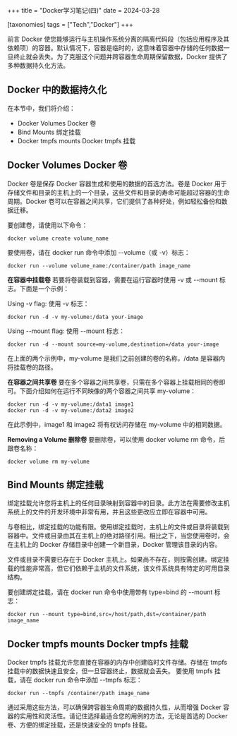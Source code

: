 +++
title = "Docker学习笔记(四)"
date = 2024-03-28

[taxonomies]
tags = ["Tech","Docker"]
+++

前言 Docker 使您能够运行与主机操作系统分离的隔离代码段（包括应用程序及其依赖项）的容器。默认情况下，容器是临时的，这意味着容器中存储的任何数据一旦终止就会丢失。为了克服这个问题并跨容器生命周期保留数据，Docker 提供了多种数据持久化方法。
<!-- more -->

## **Docker 中的数据持久化**

在本节中，我们将介绍：

- Docker Volumes Docker 卷
- Bind Mounts 绑定挂载
- Docker tmpfs mounts Docker tmpfs 挂载

## **Docker Volumes Docker 卷**

Docker 卷是保存 Docker 容器生成和使用的数据的首选方法。卷是 Docker 用于存储文件和目录的主机上的一个目录，这些文件和目录的寿命可能超过容器的生命周期。Docker 卷可以在容器之间共享，它们提供了各种好处，例如轻松备份和数据迁移。

要创建卷，请使用以下命令：
```
docker volume create volume_name
```
要使用卷，请在 docker run 命令中添加 --volume（或 -v）标志：
```
docker run --volume volume_name:/container/path image_name
```

**在容器中挂载卷**
若要将卷装载到容器，需要在运行容器时使用 -v 或 --mount 标志。下面是一个示例：

Using -v flag: 使用 -v 标志：
```
docker run -d -v my-volume:/data your-image
```
Using --mount flag: 使用 --mount 标志：
```
docker run -d --mount source=my-volume,destination=/data your-image
```
在上面的两个示例中，my-volume 是我们之前创建的卷的名称，/data 是容器内将挂载卷的路径。

**在容器之间共享卷**
要在多个容器之间共享卷，只需在多个容器上挂载相同的卷即可。下面介绍如何在运行不同映像的两个容器之间共享 my-volume：
```
docker run -d -v my-volume:/data1 image1
docker run -d -v my-volume:/data2 image2
```
在此示例中，image1 和 image2 将有权访问存储在 my-volume 中的相同数据。

**Removing a Volume 删除卷**
要删除卷，可以使用 docker volume rm 命令，后跟卷名称：
```
docker volume rm my-volume
```
## **Bind Mounts 绑定挂载**
绑定挂载允许您将主机上的任何目录映射到容器中的目录。此方法在需要修改主机系统上的文件的开发环境中非常有用，并且这些更改应立即在容器中可用。

与卷相比，绑定挂载的功能有限。使用绑定挂载时，主机上的文件或目录将装载到容器中。文件或目录由其在主机上的绝对路径引用。相比之下，当您使用卷时，会在主机上的 Docker 存储目录中创建一个新目录，Docker 管理该目录的内容。

文件或目录不需要已存在于 Docker 主机上。如果尚不存在，则按需创建。绑定挂载的性能非常高，但它们依赖于主机的文件系统，该文件系统具有特定的可用目录结构。

要创建绑定挂载，请在 docker run 命令中使用带有 type=bind 的 --mount 标志：
```
docker run --mount type=bind,src=/host/path,dst=/container/path image_name
```
## **Docker tmpfs mounts Docker tmpfs 挂载**

Docker tmpfs 挂载允许您直接在容器的内存中创建临时文件存储。存储在 tmpfs 挂载中的数据快速且安全，但一旦容器终止，数据就会丢失。
要使用 tmpfs 挂载，请在 docker run 命令中添加 --tmpfs 标志：
```
docker run --tmpfs /container/path image_name
```
通过采用这些方法，可以确保跨容器生命周期的数据持久性，从而增强 Docker 容器的实用性和灵活性。请记住选择最适合您的用例的方法，无论是首选的 Docker 卷、方便的绑定挂载，还是快速安全的 tmpfs 挂载。

